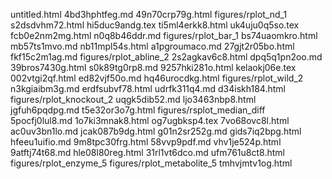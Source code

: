 untitled.html
4bd3hphtfeg.md
49n70crp79g.html
figures/rplot_nd_1
s2dsdvhm72.html
hi5duc9andg.tex
ti5ml4erkk8.html
uk4uju0q5so.tex
fcb0e2nm2mg.html
n0q8b46ddr.md
figures/rplot_bar_1
bs74uaomkro.html
mb57ts1mvo.md
nb11mpl54s.html
a1pgroumaco.md
27gjt2r05bo.html
fkf15c2m1ag.md
figures/rplot_abline_2
2s2agkav6c8.html
dpq5q1pn2oo.md
39bros7430g.html
s0k89tg0rp8.md
9257hki281o.html
kelaokj06e.tex
002vtgi2qf.html
ed82vjf50o.md
hq46urocdkg.html
figures/rplot_wild_2
n3kgiaibm3g.md
erdfsubvf78.html
udrfk311q4.md
d34iskh184.html
figures/rplot_knockout_2
uqgk5dib52.md
ljo3463nbp8.html
jgfuh6pqdpg.md
t5e32or3o7g.html
figures/rsplot_median_diff
5pocfj0lul8.md
1o7ki3mnak8.html
og7ugbksp4.tex
7vo68ovc8l.html
ac0uv3bn1lo.md
jcak087b9dg.html
g01n2sr252g.md
gids7iq2bpg.html
hfeeu1uifio.md
9m8tpc30frg.html
58vvp9pdf.md
vhv1je524p.html
9atftj74t68.md
hle08l80reg.html
31rl1vt6dco.md
ufm761u8ct8.html
figures/rplot_enzyme_5
figures/rplot_metabolite_5
tmhvjmtv1og.html